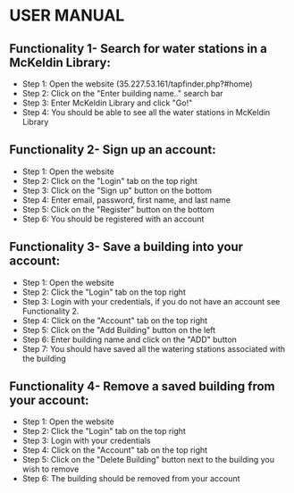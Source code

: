 # USER MANUAL


## Functionality 1- Search for water stations in a McKeldin Library:
* Step 1: Open the website (35.227.53.161/tapfinder.php?#home)
* Step 2: Click on the "Enter building name.." search bar
* Step 3: Enter McKeldin Library and click "Go!"
* Step 4: You should be able to see all the water stations in McKeldin Library

## Functionality 2- Sign up an account:
* Step 1: Open the website
* Step 2: Click on the "Login" tab on the top right
* Step 3: Click on the "Sign up" button on the bottom
* Step 4: Enter email, password, first name, and last name
* Step 5: Click on the "Register" button on the bottom
* Step 6: You should be registered with an account

## Functionality 3- Save a building into your account:
* Step 1: Open the website
* Step 2: Click the "Login" tab on the top right
* Step 3: Login with your credentials, if you do not have an account see Functionality 2.
* Step 4: Click on the "Account" tab on the top right
* Step 5: Click on the "Add Building" button on the left
* Step 6: Enter building name and click on the "ADD" button
* Step 7: You should have saved all the watering stations associated with the building

## Functionality 4- Remove a saved building from your account:
* Step 1: Open the website
* Step 2: Click the "Login" tab on the top right
* Step 3: Login with your credentials
* Step 4: Click on the "Account" tab on the top right
* Step 5: Click on the "Delete Building" button next to the building you wish to remove
* Step 6: The building should be removed from your account
